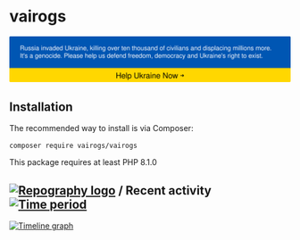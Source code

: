 # vairogs

[![Stand With Ukraine](https://raw.githubusercontent.com/vshymanskyy/StandWithUkraine/main/banner2-direct.svg)](https://vshymanskyy.github.io/StandWithUkraine)

Installation
------------

The recommended way to install is via Composer:

```
composer require vairogs/vairogs
```

This package requires at least PHP 8.1.0

## [![Repography logo](https://images.repography.com/logo.svg)](https://repography.com) / Recent activity [![Time period](https://images.repography.com/24758895/vairogs/vairogs/recent-activity/f2b86818fceef5da5e705fe07f78cad1_badge.svg)](https://repography.com)
[![Timeline graph](https://images.repography.com/24758895/vairogs/vairogs/recent-activity/f2b86818fceef5da5e705fe07f78cad1_timeline.svg)](https://github.com/vairogs/vairogs/commits)

